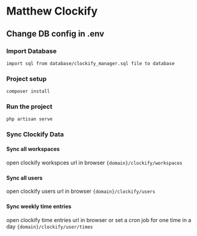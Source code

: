 # Matthew Clockify

## Change DB config in .env

### Import Database
``
import sql from database/clockify_manager.sql file to database
``

### Project setup
```
composer install
```

### Run the project
```
php artisan serve
```

### Sync Clockify Data

#### Sync all workspaces
open clockify workspces url in browser 
``
{domain}/clockify/workspaces
``
###
#### Sync all users
open clockify users url in browser
``
{domain}/clockify/users
``
###
#### Sync weekly time entries
open clockify time entries url in browser or set a cron job for one time in a day
``
{domain}/clockify/user/times
``

